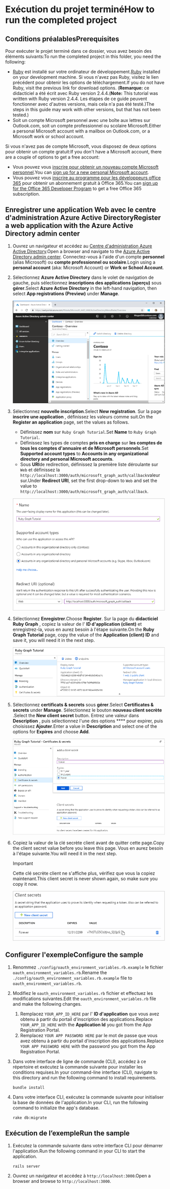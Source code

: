 # <a name="how-to-run-the-completed-project"></a><span data-ttu-id="4f0d9-101">Exécution du projet terminé</span><span class="sxs-lookup"><span data-stu-id="4f0d9-101">How to run the completed project</span></span>

## <a name="prerequisites"></a><span data-ttu-id="4f0d9-102">Conditions préalables</span><span class="sxs-lookup"><span data-stu-id="4f0d9-102">Prerequisites</span></span>

<span data-ttu-id="4f0d9-103">Pour exécuter le projet terminé dans ce dossier, vous avez besoin des éléments suivants:</span><span class="sxs-lookup"><span data-stu-id="4f0d9-103">To run the completed project in this folder, you need the following:</span></span>

- <span data-ttu-id="4f0d9-104">[Ruby](https://www.ruby-lang.org/en/downloads/) est installé sur votre ordinateur de développement.</span><span class="sxs-lookup"><span data-stu-id="4f0d9-104">[Ruby](https://www.ruby-lang.org/en/downloads/) installed on your development machine.</span></span> <span data-ttu-id="4f0d9-105">Si vous n'avez pas Ruby, visitez le lien précédent pour obtenir les options de téléchargement.</span><span class="sxs-lookup"><span data-stu-id="4f0d9-105">If you do not have Ruby, visit the previous link for download options.</span></span> <span data-ttu-id="4f0d9-106">(**Remarque:** ce didacticiel a été écrit avec Ruby version 2.4.4.</span><span class="sxs-lookup"><span data-stu-id="4f0d9-106">(**Note:** This tutorial was written with Ruby version 2.4.4.</span></span> <span data-ttu-id="4f0d9-107">Les étapes de ce guide peuvent fonctionner avec d'autres versions, mais cela n'a pas été testé.)</span><span class="sxs-lookup"><span data-stu-id="4f0d9-107">The steps in this guide may work with other versions, but that has not been tested.)</span></span>
- <span data-ttu-id="4f0d9-108">Soit un compte Microsoft personnel avec une boîte aux lettres sur Outlook.com, soit un compte professionnel ou scolaire Microsoft.</span><span class="sxs-lookup"><span data-stu-id="4f0d9-108">Either a personal Microsoft account with a mailbox on Outlook.com, or a Microsoft work or school account.</span></span>

<span data-ttu-id="4f0d9-109">Si vous n'avez pas de compte Microsoft, vous disposez de deux options pour obtenir un compte gratuit:</span><span class="sxs-lookup"><span data-stu-id="4f0d9-109">If you don't have a Microsoft account, there are a couple of options to get a free account:</span></span>

- <span data-ttu-id="4f0d9-110">Vous pouvez vous [inscrire pour obtenir un nouveau compte Microsoft personnel](https://signup.live.com/signup?wa=wsignin1.0&rpsnv=12&ct=1454618383&rver=6.4.6456.0&wp=MBI_SSL_SHARED&wreply=https://mail.live.com/default.aspx&id=64855&cbcxt=mai&bk=1454618383&uiflavor=web&uaid=b213a65b4fdc484382b6622b3ecaa547&mkt=E-US&lc=1033&lic=1).</span><span class="sxs-lookup"><span data-stu-id="4f0d9-110">You can [sign up for a new personal Microsoft account](https://signup.live.com/signup?wa=wsignin1.0&rpsnv=12&ct=1454618383&rver=6.4.6456.0&wp=MBI_SSL_SHARED&wreply=https://mail.live.com/default.aspx&id=64855&cbcxt=mai&bk=1454618383&uiflavor=web&uaid=b213a65b4fdc484382b6622b3ecaa547&mkt=E-US&lc=1033&lic=1).</span></span>
- <span data-ttu-id="4f0d9-111">Vous pouvez vous [inscrire au programme pour les développeurs office 365](https://developer.microsoft.com/office/dev-program) pour obtenir un abonnement gratuit à Office 365.</span><span class="sxs-lookup"><span data-stu-id="4f0d9-111">You can [sign up for the Office 365 Developer Program](https://developer.microsoft.com/office/dev-program) to get a free Office 365 subscription.</span></span>

## <a name="register-a-web-application-with-the-azure-active-directory-admin-center"></a><span data-ttu-id="4f0d9-112">Enregistrer une application Web avec le centre d'administration Azure Active Directory</span><span class="sxs-lookup"><span data-stu-id="4f0d9-112">Register a web application with the Azure Active Directory admin center</span></span>

1. <span data-ttu-id="4f0d9-113">Ouvrez un navigateur et accédez au [Centre d'administration Azure Active Directory](https://aad.portal.azure.com).</span><span class="sxs-lookup"><span data-stu-id="4f0d9-113">Open a browser and navigate to the [Azure Active Directory admin center](https://aad.portal.azure.com).</span></span> <span data-ttu-id="4f0d9-114">Connectez-vous à l'aide d'un compte **personnel** (alias Microsoft) ou **compte professionnel ou scolaire**.</span><span class="sxs-lookup"><span data-stu-id="4f0d9-114">Login using a **personal account** (aka: Microsoft Account) or **Work or School Account**.</span></span>

1. <span data-ttu-id="4f0d9-115">Sélectionnez **Azure Active Directory** dans le volet de navigation de gauche, puis sélectionnez **inscriptions des applications (aperçu)** sous **gérer**.</span><span class="sxs-lookup"><span data-stu-id="4f0d9-115">Select **Azure Active Directory** in the left-hand navigation, then select **App registrations (Preview)** under **Manage**.</span></span>

    ![<span data-ttu-id="4f0d9-116">Capture d'écran des inscriptions d'application</span><span class="sxs-lookup"><span data-stu-id="4f0d9-116">A screenshot of the App registrations</span></span> ](/tutorial/images/aad-portal-app-registrations.png)

1. <span data-ttu-id="4f0d9-117">Sélectionnez **nouvelle inscription**.</span><span class="sxs-lookup"><span data-stu-id="4f0d9-117">Select **New registration**.</span></span> <span data-ttu-id="4f0d9-118">Sur la page **inscrire une application** , définissez les valeurs comme suit.</span><span class="sxs-lookup"><span data-stu-id="4f0d9-118">On the **Register an application** page, set the values as follows.</span></span>

    - <span data-ttu-id="4f0d9-119">Définissez **nom** sur `Ruby Graph Tutorial`.</span><span class="sxs-lookup"><span data-stu-id="4f0d9-119">Set **Name** to `Ruby Graph Tutorial`.</span></span>
    - <span data-ttu-id="4f0d9-120">Définissez les types de comptes **pris en charge** sur **les comptes de tous les comptes d'annuaire et de Microsoft personnels**.</span><span class="sxs-lookup"><span data-stu-id="4f0d9-120">Set **Supported account types** to **Accounts in any organizational directory and personal Microsoft accounts**.</span></span>
    - <span data-ttu-id="4f0d9-121">Sous **URI**de redirection, définissez la première liste déroulante sur `Web` et définissez la `http://localhost:3000/auth/microsoft_graph_auth/callback`valeur sur.</span><span class="sxs-lookup"><span data-stu-id="4f0d9-121">Under **Redirect URI**, set the first drop-down to `Web` and set the value to `http://localhost:3000/auth/microsoft_graph_auth/callback`.</span></span>

    ![Capture d'écran de la page inscrire une application](/tutorial/images/aad-register-an-app.png)

1. <span data-ttu-id="4f0d9-123">Sélectionnez **Enregistrer**.</span><span class="sxs-lookup"><span data-stu-id="4f0d9-123">Choose **Register**.</span></span> <span data-ttu-id="4f0d9-124">Sur la page du **didacticiel Ruby Graph** , copiez la valeur de l' **ID d'application (client)** et enregistrez-la, vous en aurez besoin à l'étape suivante.</span><span class="sxs-lookup"><span data-stu-id="4f0d9-124">On the **Ruby Graph Tutorial** page, copy the value of the **Application (client) ID** and save it, you will need it in the next step.</span></span>

    ![Capture d'écran de l'ID d'application de la nouvelle inscription de l'application](/tutorial/images/aad-application-id.png)

1. <span data-ttu-id="4f0d9-126">Sélectionnez **certificats & secrets** sous **gérer**.</span><span class="sxs-lookup"><span data-stu-id="4f0d9-126">Select **Certificates & secrets** under **Manage**.</span></span> <span data-ttu-id="4f0d9-127">Sélectionnez le bouton **nouveau client secrète** .</span><span class="sxs-lookup"><span data-stu-id="4f0d9-127">Select the **New client secret** button.</span></span> <span data-ttu-id="4f0d9-128">Entrez une valeur dans **Description** , puis sélectionnez l'une des options \*\*\*\* pour expirer, puis choisissez **Ajouter**.</span><span class="sxs-lookup"><span data-stu-id="4f0d9-128">Enter a value in **Description** and select one of the options for **Expires** and choose **Add**.</span></span>

    ![Capture d'écran de la boîte de dialogue Ajouter une clé secrète client](/tutorial/images/aad-new-client-secret.png)

1. <span data-ttu-id="4f0d9-130">Copiez la valeur de la clé secrète client avant de quitter cette page.</span><span class="sxs-lookup"><span data-stu-id="4f0d9-130">Copy the client secret value before you leave this page.</span></span> <span data-ttu-id="4f0d9-131">Vous en aurez besoin à l'étape suivante.</span><span class="sxs-lookup"><span data-stu-id="4f0d9-131">You will need it in the next step.</span></span>

    > [!IMPORTANT]
    > <span data-ttu-id="4f0d9-132">Cette clé secrète client ne s'affiche plus, vérifiez que vous la copiez maintenant.</span><span class="sxs-lookup"><span data-stu-id="4f0d9-132">This client secret is never shown again, so make sure you copy it now.</span></span>

    ![Capture d'écran de la clé secrète client récemment ajoutée](/tutorial/images/aad-copy-client-secret.png)

## <a name="configure-the-sample"></a><span data-ttu-id="4f0d9-134">Configurer l'exemple</span><span class="sxs-lookup"><span data-stu-id="4f0d9-134">Configure the sample</span></span>

1. <span data-ttu-id="4f0d9-135">Renommez `./config/oauth_environment_variables.rb.example` le fichier `oauth_environment_variables.rb`.</span><span class="sxs-lookup"><span data-stu-id="4f0d9-135">Rename the `./config/oauth_environment_variables.rb.example` file to `oauth_environment_variables.rb`.</span></span>
1. <span data-ttu-id="4f0d9-136">Modifiez le `oauth_environment_variables.rb` fichier et effectuez les modifications suivantes.</span><span class="sxs-lookup"><span data-stu-id="4f0d9-136">Edit the `oauth_environment_variables.rb` file and make the following changes.</span></span>
    1. <span data-ttu-id="4f0d9-137">Remplacez `YOUR_APP_ID_HERE` par l' **ID d'application** que vous avez obtenu à partir du portail d'inscription des applications.</span><span class="sxs-lookup"><span data-stu-id="4f0d9-137">Replace `YOUR_APP_ID_HERE` with the **Application Id** you got from the App Registration Portal.</span></span>
    1. <span data-ttu-id="4f0d9-138">Remplacez `YOUR APP PASSWORD HERE` par le mot de passe que vous avez obtenu à partir du portail d'inscription des applications.</span><span class="sxs-lookup"><span data-stu-id="4f0d9-138">Replace `YOUR APP PASSWORD HERE` with the password you got from the App Registration Portal.</span></span>
1. <span data-ttu-id="4f0d9-139">Dans votre interface de ligne de commande (CLI), accédez à ce répertoire et exécutez la commande suivante pour installer les conditions requises.</span><span class="sxs-lookup"><span data-stu-id="4f0d9-139">In your command-line interface (CLI), navigate to this directory and run the following command to install requirements.</span></span>

    ```Shell
    bundle install
    ```

1. <span data-ttu-id="4f0d9-140">Dans votre interface CLI, exécutez la commande suivante pour initialiser la base de données de l'application.</span><span class="sxs-lookup"><span data-stu-id="4f0d9-140">In your CLI, run the following command to initialize the app's database.</span></span>

    ```Shell
    rake db:migrate
    ```

## <a name="run-the-sample"></a><span data-ttu-id="4f0d9-141">Exécution de l’exemple</span><span class="sxs-lookup"><span data-stu-id="4f0d9-141">Run the sample</span></span>

1. <span data-ttu-id="4f0d9-142">Exécutez la commande suivante dans votre interface CLI pour démarrer l'application.</span><span class="sxs-lookup"><span data-stu-id="4f0d9-142">Run the following command in your CLI to start the application.</span></span>

    ```Shell
    rails server
    ```

1. <span data-ttu-id="4f0d9-143">Ouvrez un navigateur et accédez à `http://localhost:3000`.</span><span class="sxs-lookup"><span data-stu-id="4f0d9-143">Open a browser and browse to `http://localhost:3000`.</span></span>